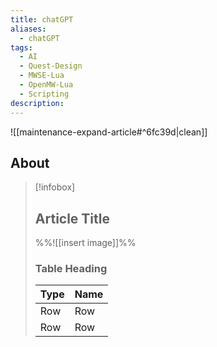 ```yaml
---
title: chatGPT
aliases:
  - chatGPT
tags:
  - AI
  - Quest-Design
  - MWSE-Lua
  - OpenMW-Lua
  - Scripting
description:
---
```


![[maintenance-expand-article#^6fc39d|clean]]

## About

> [!infobox]
> 
> ## Article Title
> 
> %%![[insert image]]%%
> 
> ### Table Heading
> 
> | Type | Name |
> | --- | --- |
> | Row | Row |
> | Row | Row |